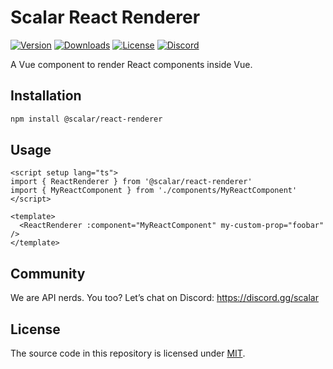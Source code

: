 # Scalar React Renderer

[![Version](https://img.shields.io/npm/v/%40scalar/react-renderer)](https://www.npmjs.com/package/@scalar/react-renderer)
[![Downloads](https://img.shields.io/npm/dm/%40scalar/react-renderer)](https://www.npmjs.com/package/@scalar/react-renderer)
[![License](https://img.shields.io/npm/l/%40scalar%2Freact-renderer)](https://www.npmjs.com/package/@scalar/react-renderer)
[![Discord](https://img.shields.io/discord/1135330207960678410?style=flat&color=5865F2)](https://discord.gg/scalar)

A Vue component to render React components inside Vue.

## Installation

```bash
npm install @scalar/react-renderer
```

## Usage

```vue
<script setup lang="ts">
import { ReactRenderer } from '@scalar/react-renderer'
import { MyReactComponent } from './components/MyReactComponent'
</script>

<template>
  <ReactRenderer :component="MyReactComponent" my-custom-prop="foobar" />
</template>

```

## Community

We are API nerds. You too? Let’s chat on Discord: <https://discord.gg/scalar>

## License

The source code in this repository is licensed under [MIT](https://github.com/scalar/scalar/blob/main/LICENSE).
